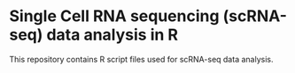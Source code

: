 # Single Cell RNA sequencing (scRNA-seq) data analysis in R 

This repository contains R script files used for scRNA-seq data analysis.
